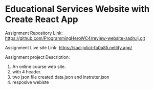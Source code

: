 # Educational Services Website with Create React App

Assignment Repository Link:
https://github.com/ProgrammingHeroWC4/review-website-sadrulj.git

Assignment Live site Link:
https://sad-joliot-fa0a85.netlify.app/

Assignment project Description:

1. An online course web site.
2. with 4 header.
3. two json file created data.json and instruter.json
4. resposive webiste